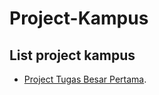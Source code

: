

# Project-Kampus


## List project kampus
- [Project Tugas Besar Pertama](https://github.com/dindatiwi/tubespertama).
